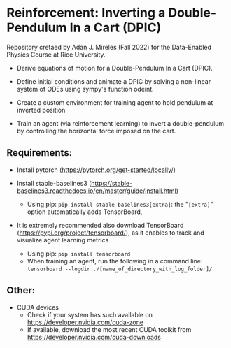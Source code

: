 # Reinforcement: Inverting a Double-Pendulum In a Cart (DPIC)
Repository cretaed by Adan J. Mireles (Fall 2022) for the Data-Enabled Physics Course at Rice University.


- Derive equations of motion for a Double-Pendulum In a Cart (DPIC).

- Define initial conditions and animate a DPIC by solving a non-linear system of ODEs using sympy's function odeint.

- Create a custom environment for training agent to hold pendulum at inverted position

- Train an agent (via reinforcement learning) to invert a double-pendulum by controlling the horizontal force imposed on the cart. 

## Requirements:

- Install pytorch (https://pytorch.org/get-started/locally/) 

- Install stable-baselines3 (https://stable-baselines3.readthedocs.io/en/master/guide/install.html)
  - Using pip:  ``` pip install stable-baselines3[extra] ```: the "```[extra]```" option automatically adds TensorBoard, 

- It is extremely recommended also download TensorBoard (https://pypi.org/project/tensorboard/), as it enables to track and visualize agent learning metrics  
  - Using pip:  ``` pip install tensorboard ```
  - When training an agent, run the following in a command line: ```tensorboard --logdir ./[name_of_directory_with_log_folder]/```. 

## Other:

- CUDA devices
  - Check if your system has such available on https://developer.nvidia.com/cuda-zone
  - If available, download the most recent CUDA toolkit from https://developer.nvidia.com/cuda-downloads
